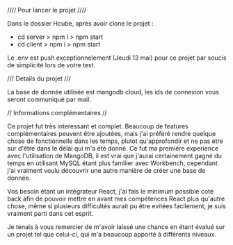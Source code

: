 //// Pour lancer le projet ////

Dans le dossier Hcube, après avoir clone le projet : 

- cd server > npm i > npm start
- cd client > npm i > npm start 

Le .env est push exceptionnelement (Jeudi 13 mai) pour ce projet par soucis de simplicité lors de votre test.

/// Details du projet ///

La base de donnée utilisée est mangodb cloud, les ids de connexion vous seront communiqué par mail.

// Informations complémentaires //

Ce projet fut très interessant et complet. Beaucoup de features complémentaires peuvent être ajoutées, mais j'ai préféré rendre quelque chose de fonctionnelle dans les temps, plutot qu'approfondir et ne pas etre sur d'être dans le délai qui m'a été donné.
Ce fut ma première experience avec l'utilisation de MangoDB, il est vrai que j'aurai certainement gagné du temps en utilisant MySQL étant plus familier avec Workbench, cependant j'ai vraiment voulu découvrir une autre manière de créer une base de donnée.

Vos besoin étant un intégrateur React, j'ai fais le minimum possible coté back afin de pouvoir mettre en avant mes compétences React plus qu'autre chose, même si plusieurs difficultés aurait pu être evitées facilement, je suis vraiment parti dans cet esprit.

Je tenais à vous remercier de m'avoir laissé une chance en étant évalué sur un projet tel que celui-ci, qui m'a beaucoup apporté à différents niveaux.




